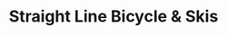 ---
title: "Straight Line Bicycle & Skis"
url: /fernie/straight-line-bicycle-und-skis/
shop: Fahrrad
---